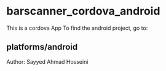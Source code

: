 # barscanner_cordova_android
This is a cordova App 
To find the android project, go to: 
## platforms/android

Author:
Sayyed Ahmad Hosseini
